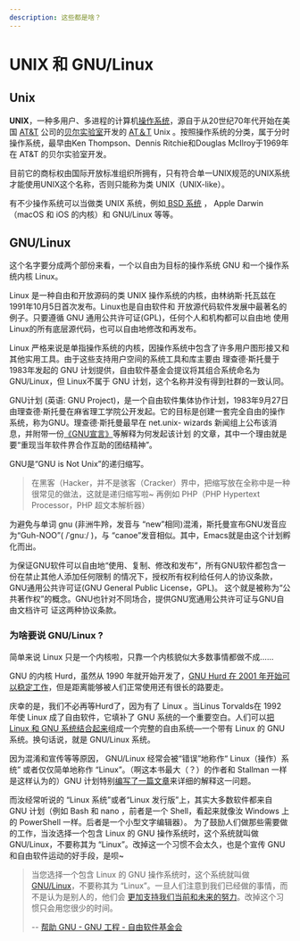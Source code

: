 ```yaml
---
description: 这些都是啥？
---
```


# UNIX 和 GNU/Linux

## Unix

**UNIX**，一种多用户、多进程的计算机[操作系统](https://zh.wikipedia.org/wiki/%E6%93%8D%E4%BD%9C%E7%B3%BB%E7%BB%9F)，源自于从20世纪70年代开始在美国 [AT&T](https://zh.wikipedia.org/wiki/AT%26T) 公司的[贝尔实验室](https://zh.wikipedia.org/wiki/%E8%B4%9D%E5%B0%94%E5%AE%9E%E9%AA%8C%E5%AE%A4)开发的 [AT＆T](https://zh.wikipedia.org/wiki/AT%26T) Unix 。按照操作系统的分类，属于分时操作系统，最早由Ken Thompson、Dennis Ritchie和Douglas McIlroy于1969年在 AT&T 的贝尔实验室开发。

目前它的商标权由国际开放标准组织所拥有，只有符合单一UNIX规范的UNIX系统才能使用UNIX这个名称，否则只能称为类 UNIX（UNIX-like）。

有不少操作系统可以当做类 UNIX 系统，例如[ BSD 系统](https://zh.wikipedia.org/wiki/BSD) ， Apple Darwin（macOS 和 iOS 的内核）和 GNU/Linux 等等。

## GNU/Linux

这个名字要分成两个部份来看，一个以自由为目标的操作系统 GNU 和一个操作系统内核 Linux。

Linux 是一种自由和开放源码的类 UNIX 操作系统的内核，由林纳斯·托瓦兹在1991年10月5日首次发布。Linux也是自由软件和 开放源代码软件发展中最著名的例子。只要遵循 GNU 通用公共许可证\(GPL\)，任何个人和机构都可以自由地 使用Linux的所有底层源代码，也可以自由地修改和再发布。

Linux 严格来说是单指操作系统的内核，因操作系统中包含了许多用户图形接又和其他实用工具。由于这些支持用户空间的系统工具和库主要由 理查德·斯托曼于1983年发起的 GNU 计划提供，自由软件基金会提议将其组合系统命名为GNU/Linux，但 Linux不属于 GNU 计划，这个名称并没有得到社群的一致认同。

GNU计划 \(英语: GNU Project\)，是一个自由软件集体协作计划，1983年9月27日由理查德·斯托曼在麻省理工学院公开发起。它的目标是创建一套完全自由的操作系统，称为GNU。理查德·斯托曼最早在 net.unix- wizards 新闻组上公布该消息，并附带一份[《GNU宣言》](https://www.gnu.org/gnu/manifesto.zh-cn.html)等解释为何发起该计划 的文章，其中一个理由就是要“重现当年软件界合作互助的团结精神”。

GNU是“GNU is Not Unix”的递归缩写。

> 在黑客（Hacker，并不是骇客（Cracker）界中，把缩写放在全称中是一种很常见的做法，这就是递归缩写啦~ 再例如 PHP（PHP Hypertext Processor，PHP 超文本解析器）

为避免与单词 gnu \(非洲牛羚，发音与 “new”相同\)混淆，斯托曼宣布GNU发音应为“Guh-NOO”\( /ˈgnuː/ \)，与 “canoe”发音相似。其中，Emacs就是由这个计划孵化而出。

为保证GNU软件可以自由地“使用、复制、修改和发布”，所有GNU软件都包含一份在禁止其他人添加任何限制 的情况下，授权所有权利给任何人的协议条款，GNU通用公共许可证\(GNU General Public License，GPL\)。 这个就是被称为“公共著作权”的概念。GNU也针对不同场合，提供GNU宽通用公共许可证与GNU自由文档许可 证这两种协议条款。

### 为啥要说 GNU/Linux ?

简单来说 Linux 只是一个内核啦，只靠一个内核貌似大多数事情都做不成……

GNU 的内核 Hurd，虽然从 1990 年就开始开发了，[GNU Hurd 在 2001 年开始可以稳定工作](https://www.gnu.org/software/hurd/hurd-and-linux.html)，但是距离能够被人们正常使用还有很长的路要走。

庆幸的是，我们不必再等Hurd了，因为有了 Linux 。当Linus Torvalds在 1992 年使 Linux 成了自由软件，它填补了 GNU 系统的一个重要空白。人们可以[把 Linux 和 GNU 系统结合起来](http://ftp.funet.fi/pub/linux/historical/kernel/old-versions/RELNOTES-0.01)组成一个完整的自由系统—一个带有 Linux 的 GNU 系统。换句话说，就是 GNU/Linux 系统。

因为混淆和宣传等等原因， GNU/Linux 经常会被“错误”地称作“ Linux（操作）系统” 或者仅仅简单地称作 “Linux”。（啊这本书最大（？）的作者和 Stallman 一样是这样认为的）GNU 计划特别[编写了一篇文章](https://www.gnu.org/gnu/gnu-linux-faq.zh-cn.html)来详细的解释这一问题。

而汝经常听说的 “Linux 系统”或者“Linux 发行版”上，其实大多数软件都来自 GNU 计划（例如 Bash 和 nano ，前者是一个 Shell，看起来就像汝 Windows 上的 PowerShell 一样。后者是一个小型文字编辑器）。 为了鼓励人们做那些需要做的工作，当汝选择一个包含 Linux 的 GNU 操作系统时，这个系统就叫做 GNU/Linux，不要称其为 “Linux”。改掉这一个习惯不会太久，也是个宣传 GNU 和自由软件运动的好手段，是呗~

> 当您选择一个包含 Linux 的 GNU 操作系统时，这个系统就叫做 [GNU/Linux](https://www.gnu.org/gnu/linux-and-gnu.html)，不要称其为 “Linux”。一旦人们注意到我们已经做的事情，而不是认为是别人的，他们会 [更加支持我们当前和未来的努力](https://www.gnu.org/gnu/why-gnu-linux.html)。改掉这个习惯只会用您很少的时间。
>
> -- [帮助 GNU - GNU 工程 - 自由软件基金会](https://www.gnu.org/help/help.zh-cn.html)







